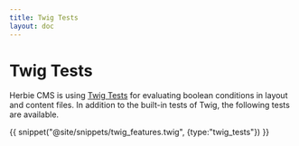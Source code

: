 ```yaml
---
title: Twig Tests
layout: doc
---
```

# Twig Tests

Herbie CMS is using [Twig Tests](https://twig.symfony.com/doc/3.x/tests/index.html) for evaluating boolean conditions in layout and content files.
In addition to the built-in tests of Twig, the following tests are available.

{{ snippet("@site/snippets/twig_features.twig", {type:"twig_tests"}) }}
